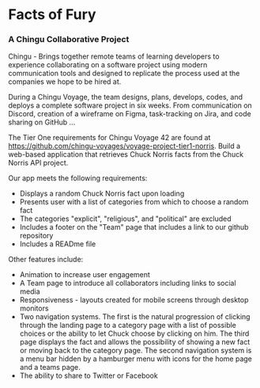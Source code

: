 # Facts of Fury

### A Chingu Collaborative Project

Chingu - Brings together remote teams of learning developers to experience collaborating on a software project using modern communication tools and designed to replicate the process used at the companies we hope to be hired at.

During a Chingu Voyage, the team designs, plans, develops, codes, and deploys a complete software project in six weeks.  From communication on Discord, creation of a wireframe on Figma, task-tracking on Jira, and code sharing on GitHub ...

The Tier One requirements for Chingu Voyage 42 are found at https://github.com/chingu-voyages/voyage-project-tier1-norris.  Build a web-based application that retrieves Chuck Norris facts from the Chuck Norris API project.  

Our app meets the following requirements:
* Displays a random Chuck Norris fact upon loading
* Presents user with a list of categories from which to choose a random fact
* The categories "explicit", "religious", and "political" are excluded
* Includes a footer on the "Team" page that includes a link to our github repository
* Includes a READme file

Other features include:
* Animation to increase user engagement
* A Team page to introduce all collaborators including links to social media
* Responsiveness - layouts created for mobile screens through desktop monitors
* Two navigation systems.  The first is the natural progression of clicking through the landing page to a category page with a list of possible choices or the ability to let Chuck choose by clicking on him.  The third page displays the fact and allows the possibility of showing a new fact or moving back to the category page.  The second navigation system is a menu bar hidden by a hamburger menu with icons for the home page and a teams page.
* The ability to share to Twitter or Facebook
